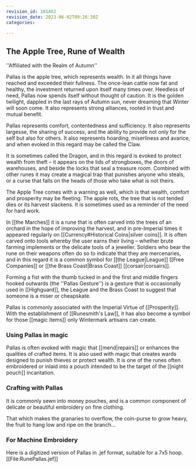 ```yaml
---
revision_id: 101462
revision_date: 2023-06-02T09:26:30Z
categories:

---
```



## The Apple Tree, Rune of Wealth
''Affiliated with the Realm of Autumn''

Pallas is the apple tree, which represents wealth. In it all things have reached and exceeded their fullness. The once-lean cattle now fat and healthy, the investment returned upon itself many times over. Heedless of need, Pallas now spends itself without thought of caution. It is the golden twilight, dappled in the last rays of Autumn sun, never dreaming that Winter will soon come. It also represents strong alliances, rooted in trust and mutual benefit.

Pallas represents comfort, contentedness and sufficiency. It also represents largesse, the sharing of success, and the ability to provide not only for the self but also for others. It also represents hoarding, miserliness and avarice, and when evoked in this regard may be called the Claw. 

It is sometimes called the Dragon, and in this regard is evoked to protect wealth from theft – it appears on the lids of strongboxes, the doors of warehouses, and beside the locks that seal a treasure room. Combined with other runes it may create a magical trap that punishes anyone who steals, or a curse that falls on the heads of those who take what is not theirs.

The Apple Tree comes with a warning as well, which is that wealth, comfort and prosperity may be fleeting. The apple rots, the tree that is not tended dies or its harvest slackens. It is sometimes used as a reminder of the need for hard work.

In [[the Marches]] it is a rune that is often carved into the trees of an orchard in the hope of improving the harvest, and in pre-Imperial times it appeared regularly on [[Currency#Historical Coins|silver coins]]. It is often carved onto tools whereby the user earns their living – whether brute farming implements or the delicate tools of a jeweller. Soldiers who bear the rune on their weapons often do so to indicate that they are mercenaries, and in this regard it is a common symbol for [[the League|League]] [[Free Companies]] or [[the Brass Coast|Brass Coast]] [[corsair|corsairs]].   

Forming a fist with the thumb tucked in and the first and middle fingers hooked outwards (the ''Pallas Gesture'') is a gesture that is occasionally used in [[Highguard]], the League and the Brass Coast to suggest that someone is a miser or cheapskate.

Pallas is commonly associated with the Imperial Virtue of [[Prosperity]]. With the establishment of [[Runesmith's Law]], it has also become a symbol for those [[magic items]] only Wintermark artisans can create.

### Using Pallas in magic
Pallas is often evoked with magic that [[mend|repairs]] or enhances the qualities of crafted items. It is also used with magic that creates wards designed to punish thieves or protect wealth. It is one of the runes often embroidered or inlaid into a pouch intended to be the target of the [[night pouch]] incantation.

### Crafting with Pallas
It is commonly sewn into money pouches, and is a common component of delicate or beautiful embroidery on fine clothing.

That which makes the granaries to overflow, the coin-purse to grow heavy, the fruit to hang low and ripe on the branch...

### For Machine Embroidery
Here is a digitized version of Pallas in .jef format, suitable for a 7x5 hoop. 
[[File:RunePallas.jef]]

